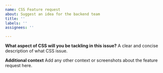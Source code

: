 ```yaml
---
name: CSS Feature request
about: Suggest an idea for the backend team
title: ''
labels: ''
assignees: ''

---
```


**What aspect of CSS will you be tackling in this issue?**
A clear and concise description of what CSS issue.

**Additional context**
Add any other context or screenshots about the feature request here.
